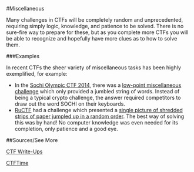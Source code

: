 #Miscellaneous

Many challenges in CTFs will be completely random and unprecedented, requiring simply logic, knowledge, and patience to be solved.  There is no sure-fire way to prepare for these, but as you complete more CTFs you will be able to recognize and hopefully have more clues as to how to solve them.

###Examples

In recent CTFs the sheer variety of miscellaneous tasks has been highly exemplified, for example:

* In the [Sochi Olympic CTF 2014](https://ctftime.org/event/130), there was a [low-point miscellaneous challenge](https://github.com/ctfs/write-ups/tree/master/olympic-ctf-2014/crypting) which only provided a jumbled string of words. Instead of being a typical crypto challenge, the answer required competitors to draw out the word SOCHI on their keyboards.
* [RuCTF](https://ctftime.org/event/122) had a challenge which presented a [single picture of shredded strips of paper jumpled up in a random order](https://github.com/ctfs/write-ups/tree/master/ructf-2014-quals/misc-100).  The best way of solving this was by hand! No computer knowledge was even needed for its completion, only patience and a good eye.

##Sources/See More

[CTF Write-Ups](https://github.com/ctfs/write-ups)

[CTFTime](https://ctftime.org/ctfs)
